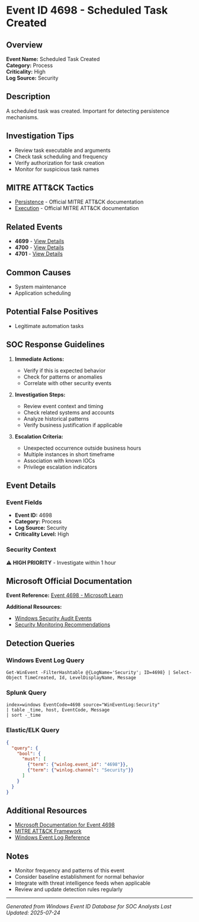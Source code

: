 # Event ID 4698 - Scheduled Task Created

## Overview
**Event Name:** Scheduled Task Created  
**Category:** Process  
**Criticality:** High  
**Log Source:** Security  

## Description
A scheduled task was created. Important for detecting persistence mechanisms.

## Investigation Tips
- Review task executable and arguments
- Check task scheduling and frequency
- Verify authorization for task creation
- Monitor for suspicious task names

## MITRE ATT&CK Tactics
- [Persistence](https://attack.mitre.org/tactics/TA0003/) - Official MITRE ATT&CK documentation
- [Execution](https://attack.mitre.org/tactics/TA0002/) - Official MITRE ATT&CK documentation

## Related Events
- **4699** - [View Details](4699.md)
- **4700** - [View Details](4700.md)
- **4701** - [View Details](4701.md)

## Common Causes
- System maintenance
- Application scheduling

## Potential False Positives
- Legitimate automation tasks

## SOC Response Guidelines
1. **Immediate Actions:**
   - Verify if this is expected behavior
   - Check for patterns or anomalies
   - Correlate with other security events

2. **Investigation Steps:**
   - Review event context and timing
   - Check related systems and accounts
   - Analyze historical patterns
   - Verify business justification if applicable

3. **Escalation Criteria:**
   - Unexpected occurrence outside business hours
   - Multiple instances in short timeframe
   - Association with known IOCs
   - Privilege escalation indicators

## Event Details

### Event Fields
- **Event ID:** 4698
- **Category:** Process
- **Log Source:** Security
- **Criticality Level:** High

### Security Context
⚠️ **HIGH PRIORITY** - Investigate within 1 hour

## Microsoft Official Documentation
**Event Reference:** [Event 4698 - Microsoft Learn](https://learn.microsoft.com/en-us/previous-versions/windows/it-pro/windows-10/security/threat-protection/auditing/event-4698)

**Additional Resources:**
- [Windows Security Audit Events](https://learn.microsoft.com/en-us/windows/security/threat-protection/auditing/audit-events)
- [Security Monitoring Recommendations](https://learn.microsoft.com/en-us/windows-server/identity/ad-ds/plan/appendix-l--events-to-monitor)

## Detection Queries

### Windows Event Log Query
```
Get-WinEvent -FilterHashtable @{LogName='Security'; ID=4698} | Select-Object TimeCreated, Id, LevelDisplayName, Message
```

### Splunk Query
```spl
index=windows EventCode=4698 source="WinEventLog:Security"
| table _time, host, EventCode, Message
| sort -_time
```

### Elastic/ELK Query
```json
{
  "query": {
    "bool": {
      "must": [
        {"term": {"winlog.event_id": "4698"}},
        {"term": {"winlog.channel": "Security"}}
      ]
    }
  }
}
```

## Additional Resources
- [Microsoft Documentation for Event 4698](https://docs.microsoft.com/en-us/windows/security/threat-protection/auditing/event-4698)
- [MITRE ATT&CK Framework](https://attack.mitre.org/)
- [Windows Event Log Reference](https://docs.microsoft.com/en-us/windows/win32/eventlog/event-logging)

## Notes
- Monitor frequency and patterns of this event
- Consider baseline establishment for normal behavior
- Integrate with threat intelligence feeds when applicable
- Review and update detection rules regularly

---
*Generated from Windows Event ID Database for SOC Analysts*
*Last Updated: 2025-07-24*